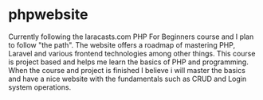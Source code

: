 # phpwebsite
Currently following the laracasts.com PHP For Beginners course and I plan to follow "the path". The website offers a roadmap of mastering PHP, Laravel and various frontend technologies among other things.
This course is project based and helps me learn the basics of PHP and programming. 
When the course and project is finished I believe i will master the basics and have a nice website with the fundamentals such as CRUD and Login system operations.
